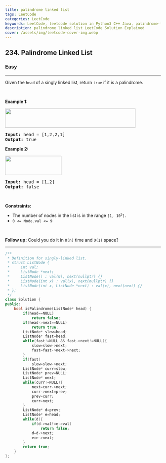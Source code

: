```yaml
---
title: palindrome linked list
tags: LeetCode
categories: LeetCode
keywords: LeetCode, leetcode solution in Python3 C++ Java, palindrome-linked-list solution
description: palindrome linked list LeetCode Solution Explained
cover: /assets/img/leetcode-cover-img.webp
---
```



<h2>234. Palindrome Linked List</h2><h3>Easy</h3><hr><div><p>Given the <code>head</code> of a singly linked list, return <code>true</code> if it is a palindrome.</p>

<p>&nbsp;</p>
<p><strong>Example 1:</strong></p>
<img alt="" src="https://assets.leetcode.com/uploads/2021/03/03/pal1linked-list.jpg" style="width: 422px; height: 62px;">
<pre><strong>Input:</strong> head = [1,2,2,1]
<strong>Output:</strong> true
</pre>

<p><strong>Example 2:</strong></p>
<img alt="" src="https://assets.leetcode.com/uploads/2021/03/03/pal2linked-list.jpg" style="width: 182px; height: 62px;">
<pre><strong>Input:</strong> head = [1,2]
<strong>Output:</strong> false
</pre>

<p>&nbsp;</p>
<p><strong>Constraints:</strong></p>

<ul>
	<li>The number of nodes in the list is in the range <code>[1, 10<sup>5</sup>]</code>.</li>
	<li><code>0 &lt;= Node.val &lt;= 9</code></li>
</ul>

<p>&nbsp;</p>
<strong>Follow up:</strong> Could you do it in <code>O(n)</code> time and <code>O(1)</code> space?</div>

---




```cpp
/**
 * Definition for singly-linked list.
 * struct ListNode {
 *     int val;
 *     ListNode *next;
 *     ListNode() : val(0), next(nullptr) {}
 *     ListNode(int x) : val(x), next(nullptr) {}
 *     ListNode(int x, ListNode *next) : val(x), next(next) {}
 * };
 */
class Solution {
public:
    bool isPalindrome(ListNode* head) {
        if(head==NULL)
            return false;
        if(head->next==NULL)
            return true;
        ListNode* slow=head;
        ListNode* fast=head;
        while(fast!=NULL && fast->next!=NULL){
            slow=slow->next;
            fast=fast->next->next;
        }
        if(fast)
            slow=slow->next;
        ListNode* curr=slow;
        ListNode* prev=NULL;
        ListNode* next;
        while(curr!=NULL){
            next=curr->next;
            curr->next=prev;
            prev=curr;
            curr=next;
        }
        ListNode* d=prev;
        ListNode* e=head;
        while(d){
            if(d->val!=e->val)
                return false;
            d=d->next;
            e=e->next;
        }
        return true;
    }
};
```
